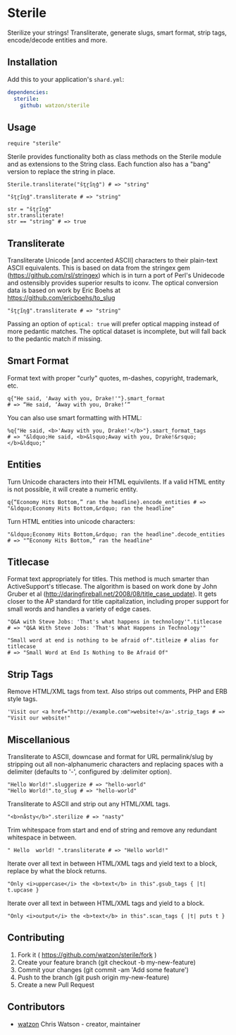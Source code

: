 # Sterile

Sterilize your strings! Transliterate, generate slugs, smart format, strip tags, encode/decode entities and more.

## Installation

Add this to your application's `shard.yml`:

```yaml
dependencies:
  sterile:
    github: watzon/sterile
```

## Usage

```crystal
require "sterile"
```

Sterile provides functionality both as class methods on the Sterile module and as extensions to the String class. Each function also has a "bang" version to replace the string in place.

```crystal
Sterile.transliterate("šţɽĩɳģ") # => "string"

"šţɽĩɳģ".transliterate # => "string"

str = "šţɽĩɳģ"
str.transliterate!
str == "string" # => true
```

## Transliterate

Transliterate Unicode [and accented ASCII] characters to their plain-text ASCII equivalents. This is based on data from the stringex gem (https://github.com/rsl/stringex) which is in turn a port of Perl's Unidecode and ostensibly provides superior results to iconv. The optical conversion data is based on work by Eric Boehs at https://github.com/ericboehs/to_slug

```crystal
"šţɽĩɳģ".transliterate # => "string"
```

Passing an option of `optical: true` will prefer optical mapping instead of more pedantic matches. The optical dataset is incomplete, but will fall back to the pedantic match if missing.

## Smart Format

Format text with proper "curly" quotes, m-dashes, copyright, trademark, etc.

```crystal
q{"He said, 'Away with you, Drake!'"}.smart_format
# => “He said, ‘Away with you, Drake!’”
```

You can also use smart formatting with HTML:

```crystal
%q{"He said, <b>'Away with you, Drake!'</b>"}.smart_format_tags
# => "&ldquo;He said, <b>&lsquo;Away with you, Drake!&rsquo;</b>&ldquo;"
```

## Entities

Turn Unicode characters into their HTML equivilents. If a valid HTML entity is not possible, it will create a numeric entity.

```crystal
q{“Economy Hits Bottom,” ran the headline}.encode_entities # => "&ldquo;Economy Hits Bottom,&rdquo; ran the headline"
```

Turn HTML entities into unicode characters:

```crystal
"&ldquo;Economy Hits Bottom,&rdquo; ran the headline".decode_entities # => "“Economy Hits Bottom,” ran the headline"
```

## Titlecase

Format text appropriately for titles. This method is much smarter than ActiveSupport's titlecase. The algorithm is based on work done by John Gruber et al (http://daringfireball.net/2008/08/title_case_update). It gets closer to the AP standard for title capitalization, including proper support for small words and handles a variety of edge cases.

```crystal
"Q&A with Steve Jobs: 'That's what happens in technology'".titlecase
# => "Q&A With Steve Jobs: 'That's What Happens in Technology'"
	
"Small word at end is nothing to be afraid of".titleize # alias for titlecase
# => "Small Word at End Is Nothing to Be Afraid Of"
```

## Strip Tags


Remove HTML/XML tags from text. Also strips out comments, PHP and ERB style tags.

```crystal
'Visit our <a href="http://example.com">website!</a>'.strip_tags # => "Visit our website!"
```

## Miscellanious

Transliterate to ASCII, downcase and format for URL permalink/slug by stripping out all non-alphanumeric characters and replacing spaces with a delimiter (defaults to '-', configured by :delimiter option).

```crystal
"Hello World!".sluggerize # => "hello-world"
"Hello World!".to_slug # => "hello-world"
```

Transliterate to ASCII and strip out any HTML/XML tags.

```crystal
"<b>nåsty</b>".sterilize # => "nasty"
```

Trim whitespace from start and end of string and remove any redundant whitespace in between.

```crystal
" Hello  world! ".transliterate # => "Hello world!"
```

Iterate over all text in between HTML/XML tags and yield text to a block, replace by what the block returns.

```crystal
"Only <i>uppercase</i> the <b>text</b> in this".gsub_tags { |t| t.upcase }
```

Iterate over all text in between HTML/XML tags and yield to a block.

```crystal
"Only <i>output</i> the <b>text</b> in this".scan_tags { |t| puts t }
```

## Contributing

1. Fork it ( https://github.com/watzon/sterile/fork )
2. Create your feature branch (git checkout -b my-new-feature)
3. Commit your changes (git commit -am 'Add some feature')
4. Push to the branch (git push origin my-new-feature)
5. Create a new Pull Request

## Contributors

- [watzon](https://github.com/watzon) Chris Watson - creator, maintainer
